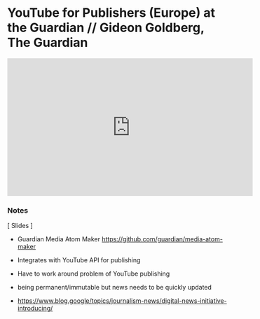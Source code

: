 # YouTube for Publishers \(Europe\) at the Guardian // Gideon Goldberg, The Guardian

<iframe width="560" height="315" src="https://www.youtube.com/embed/37Ko_2MCM9s" frameborder="0" allowfullscreen></iframe>

### Notes
[ Slides ]
- Guardian Media Atom Maker https://github.com/guardian/media-atom-maker
- Integrates with YouTube API for publishing
- Have to work around problem of YouTube publishing 
- being permanent/immutable but news needs to be quickly updated

- https://www.blog.google/topics/journalism-news/digital-news-initiative-introducing/ 
